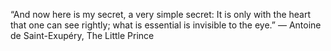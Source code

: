 “And now here is my secret, a very simple secret: It is only with the heart that one can see rightly; what is essential is invisible to the eye.” 
― Antoine de Saint-Exupéry, The Little Prince
